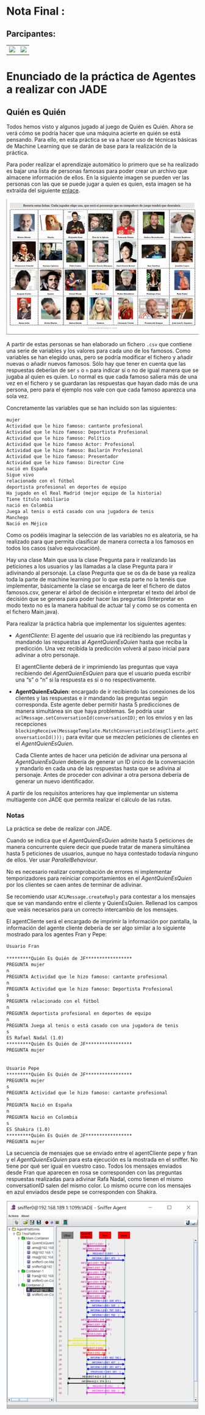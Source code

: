 # Nota Final : 

## Parcipantes:

<table>
  <tr>
    <td align="center"><a href="https://github.com/AnOrdinaryUsser"><img width="100px;" src="https://avatars2.githubusercontent.com/u/61872281?s=460&u=e276002ebcb7a49338dac7ffb561cf968d6c0ee4&v=4"></td>
    <td align="center"><a href="https://github.com/n0nuser"><img width="100px;" src="https://avatars3.githubusercontent.com/u/32982175?s=460&u=ce93410c9c5e0f3ffa17321e16ee2f2b8879ca6f&v=4"></td>
  </tr>
</table>

# Enunciado de la práctica de Agentes a realizar con JADE

## Quién es Quién

Todos hemos visto y algunos jugado al juego de Quién es Quién. Ahora se verá cómo se podría hacer que una máquina acierte en quién se está pensando. Para ello, en esta práctica se va a hacer uso de técnicas básicas de Machine Learning que se darán de base para la realización de la
práctica.

Para poder realizar el aprendizaje automático lo primero que se ha realizado es bajar una lista de personas famosas para poder crear un archivo que almacene información de ellos. En la siguiente imagen se pueden ver las personas con las que se puede jugar a quien es quien, esta imagen se ha extraída del siguiente [enlace](http://jramonele.blogspot.com/2011/04/quien-esquien.html).

![](weka/famosos.png)

A partir de estas personas se han elaborado un fichero `.csv` que contiene una serie de variables y los valores para cada uno de los famosos. Como variables se han elegido unas, pero se podría modificar el fichero y añadir nuevas o añadir nuevos famosos. Sólo hay que tener en cuenta que las respuestas deberían de ser `s` o `n` para indicar sí o no de igual manera que se jugaba al quien es quien. Lo normal es que cada famoso saliera más de una vez en el fichero y se guardaran las respuestas que hayan dado más de una persona, pero para el ejemplo nos vale con que cada famoso aparezca una sola vez.

Concretamente las variables que se han incluido son las siguientes:

```
mujer
Actividad que le hizo famoso: cantante profesional
Actividad que le hizo famoso: Deportista Profesional
Actividad que le hizo famoso: Político
Actividad que le hizo famoso Actor: Profesional
Actividad que le hizo famoso: Bailarín Profesional
Actividad que le hizo famoso: Presentador
Actividad que le hizo famoso: Director Cine
nació en España
Sigue vivo
relacionado con el fútbol
deportista profesional en deportes de equipo
Ha jugado en el Real Madrid (mejor equipo de la historia)
Tiene título nobiliario
nació en Colombia
Juega al tenis o está casado con una jugadora de tenis
Manchego
Nació en Méjico
```

Como os podéis imaginar la selección de las variables no es aleatoria, se ha realizado para que permita clasificar de manera correcta a los famosos en todos los casos (salvo equivocación).

Hay una clase Main que usa la clase Pregunta para ir realizando las peticiones a los usuarios y las llamadas a la clase Pregunta para ir adivinando al personaje. La clase Pregunta que se os da de base ya realiza toda la parte de machine learning por lo que esta parte no la tenéis que implementar, básicamente la clase se encarga de leer el fichero de datos famosos.csv, generar el árbol de decisión e interpretar el texto del árbol de decisión que se genera para poder hacer las preguntas (Interpretar en modo texto no es la manera habitual de actuar tal y como se os comenta en el fichero Main.java).

Para realizar la práctica habría que implementar los siguientes agentes:

- *AgentCliente*: El agente del usuario que irá recibiendo las preguntas y mandando las respuestas al *AgentQuienEsQuien* hasta que reciba la predicción. Una vez recibida la predicción volverá al paso inicial para adivinar a otro personaje.

  El agentCliente deberá de ir imprimiendo las preguntas que vaya recibiendo del *AgentQuienEsQuien* para que el usuario pueda escribir una “s” o “n” si la respuesta es sí o no respectivamente.

- **AgentQuienEsQuien**: encargado de ir recibiendo las conexiones de los clientes y las respuestas e ir mandando las preguntas según corresponda. Este agente deber permitir hasta 5 predicciones de manera simultánea sin que haya problemas. Se podría usar `aclMessage.setConversationId(conversationID)`; en los envíos y en las recepciones `blockingReceive(MessageTemplate.MatchConversationId(msgCliente.getConversationId()));` para evitar que se mezclen peticiones de clientes en el *AgentQuienEsQuien*.

  Cada Cliente antes de hacer una petición de adivinar una persona al *AgentQuienEsQuien* debería de generar un ID único de la conversación y mandarlo en cada una de las respuestas hasta que se adivina al personaje. Antes de proceder con adivinar a otra persona debería de generar un nuevo identificador. 

A partir de los requisitos anteriores hay que implementar un sistema multiagente con JADE que permita realizar el cálculo de las rutas.

### Notas

La práctica se debe de realizar con JADE.

Cuando se indica que el *AgentQuienEsQuien* admite hasta 5 peticiones de manera concurrente quiere decir que puede tratar de manera simultánea hasta 5 peticiones de usuarios, aunque no haya contestado todavía ninguno de ellos. Ver usar *ParallelBehaviour*.

No es necesario realizar comprobación de errores ni implementar temporizadores para reiniciar comportamientos en el *AgentQuienEsQuien* por los clientes se caen antes de terminar de adivinar.

Se recomiendo usar `ACLMessage.createReply` para contestar a los mensajes que se van mandando entre el cliente y QuienEsQuien. Rellenad los campos que veáis necesarios para un correcto intercambio de los mensajes.

El agentCliente será el encargado de imprimir la información por pantalla, la información del agente cliente debería de ser algo similar a lo siguiente mostrado para los agentes Fran y Pepe:

```
Usuario Fran

*********Quién Es Quién de JF*****************
PREGUNTA mujer
n
PREGUNTA Actividad que le hizo famoso: cantante profesional
n
PREGUNTA Actividad que le hizo famoso: Deportista Profesional
s
PREGUNTA relacionado con el fútbol
n
PREGUNTA deportista profesional en deportes de equipo
n
PREGUNTA Juega al tenis o está casado con una jugadora de tenis
s
ES Rafael Nadal (1.0)
*********Quién Es Quién de JF*****************
PREGUNTA mujer


Usuario Pepe
*********Quién Es Quién de JF*****************
PREGUNTA mujer
s
PREGUNTA Actividad que le hizo famoso: cantante profesional
s
PREGUNTA Nació en España
n
PREGUNTA Nació en Colombia
s
ES Shakira (1.0)
*********Quién Es Quién de JF*****************
PREGUNTA mujer
```

La secuencia de mensajes que se enviado entre el agentCliente pepe y fran y el *AgentQuienEsQuien* para esta ejecución es la mostrada en el sniffer. No tiene por qué ser igual en vuestro caso. Todos los mensajes enviados desde Fran que aparecen en rosa se corresponden con las preguntas respuestas realizadas para adivinar Rafa Nadal, como tienen el mismo conversationID salen del mismo color. Lo mismo ocurre con los mensajes en azul enviados desde pepe se corresponden con Shakira.

![](weka/ejemploSniffer.png)
